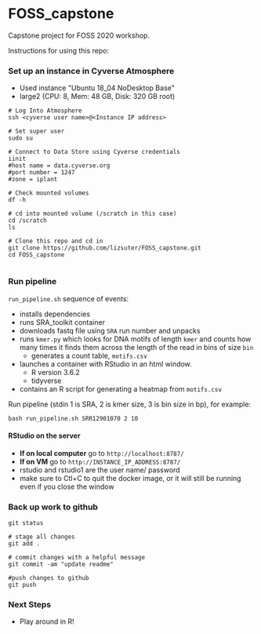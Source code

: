 # FOSS_capstone
Capstone project for FOSS 2020 workshop.

Instructions for using this repo:


### Set up an instance in Cyverse Atmosphere
- Used instance "Ubuntu 18_04 NoDesktop Base"
- large2 (CPU: 8, Mem: 48 GB, Disk: 320 GB root)


```
# Log Into Atmosphere
ssh <cyverse user name>@<Instance IP address>

# Set super user
sudo su

# Connect to Data Store using Cyverse credentials
iinit
#host name = data.cyverse.org
#port number = 1247
#zone = iplant

# Check mounted volumes
df -h 

# cd into mounted volume (/scratch in this case)
cd /scratch
ls

# Clone this repo and cd in
git clone https://github.com/lizsuter/FOSS_capstone.git
cd FOSS_capstone


```


### Run pipeline
`run_pipeline.sh` sequence of events:
- installs dependencies
- runs SRA_toolkit container
- downloads fastq file using `SRA` run number and unpacks
- runs `kmer.py` which looks for DNA motifs of length `kmer` and counts how many times it finds them across the length of the read in bins of size `bin`
	- generates a count table, `motifs.csv`
- launches a container with RStudio in an html window. 
	- R version 3.6.2
	- tidyverse
- contains an R script for generating a heatmap from `motifs.csv`

Run pipeline (stdin 1 is SRA, 2 is kmer size, 3 is bin size in bp), for example:
```
bash run_pipeline.sh SRR12901070 2 10
```

#### RStudio on the server
- **If on local computer** go to `http://localhost:8787/`  
- **If on VM** go to `http://INSTANCE_IP_ADDRESS:8787/`
- rstudio and rstudio1 are the user name/ password
- make sure to Ctl+C to quit the docker image, or it will still be running even if you close the window

### Back up work to github

```
git status

# stage all changes 
git add .

# commit changes with a helpful message
git commit -am "update readme"

#push changes to github
git push
```




### Next Steps
- Play around in R!
